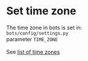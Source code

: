 # Set time zone #

The time zone in bots is set in:<br>
<code>bots/config/settings.py</code><br>
parameter <code>TIME_ZONE</code><br><br>
See <a href='http://en.wikipedia.org/wiki/List_of_tz_zones_by_name'>list of time zones</a>